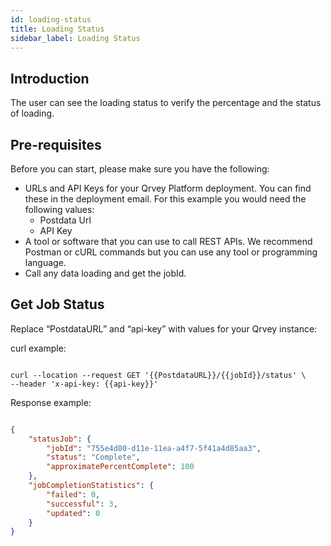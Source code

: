 ```yaml
---
id: loading-status
title: Loading Status
sidebar_label: Loading Status
---
```

<div style={{textAlign: "justify"}}>

## Introduction

The user can see the loading status to verify the percentage and the status of loading.

## Pre-requisites

Before you can start, please make sure you have the following:

-   URLs and API Keys for your Qrvey Platform deployment. You can find these in the deployment email. For this example you would need the following values:
    -   Postdata Url
    -   API Key 
-   A tool or software that you can use to call REST APIs. We recommend Postman or cURL commands but you can use any tool or programming language.
-   Call any data loading and get the jobId.

## Get Job Status

Replace “PostdataURL” and “api-key” with values for your Qrvey instance:

curl example:

```

curl --location --request GET '{{PostdataURL}}/{{jobId}}/status' \
--header 'x-api-key: {{api-key}}'

```

Response example:

```JSON

{
    "statusJob": {
        "jobId": "755e4d80-d11e-11ea-a4f7-5f41a4d85aa3",
        "status": "Complete",
        "approximatePercentComplete": 100
    },
    "jobCompletionStatistics": {
        "failed": 0,
        "successful": 3,
        "updated": 0
    }
}

```
</div>